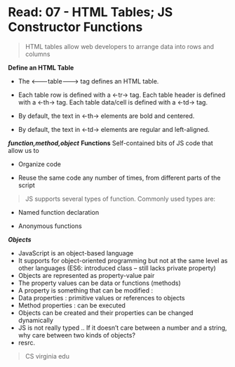 # Read: 07 - HTML Tables; JS Constructor Functions
>HTML tables allow web developers to arrange data into rows and columns

**Define an HTML Table**
- The <---table---> tag defines an HTML table.

- Each table row is defined with a <-tr-> tag. Each table header is defined with a <-th-> tag. Each table data/cell is defined with a <-td-> tag.

- By default, the text in <-th-> elements are bold and centered.

- By default, the text in <-td-> elements are regular and left-aligned.

***function,method,object***
**Functions**
Self-contained bits of JS code that allow us to
- Organize code

- Reuse the same code any number of times, from different
parts of the script

>JS supports several types of function. Commonly used types are:
- Named function declaration

- Anonymous functions

***Objects***
- JavaScript is an object-based language
- It supports for object-oriented programming but not at the same level as
other languages (ES6: introduced class – still lacks private property)
- Objects are represented as property-value pair
- The property values can be data or functions (methods)
- A property is something that can be modified :
- Data properties : primitive values or references to objects
 - Method properties : can be executed
 - Objects can be created and their properties can be changed
dynamically
- JS is not really typed .. If it doesn’t care between a number and a string, why
care between two kinds of objects? 
- resrc.
>CS virginia edu
